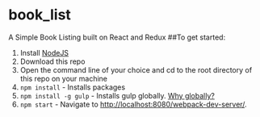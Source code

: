 # book_list
A Simple Book Listing  built on React and Redux
##To get started:  
1. Install [NodeJS](http://www.nodejs.org)  
2. Download this repo 
3. Open the command line of your choice and cd to the root directory of this repo on your machine  
4. `npm install` - Installs packages
5. `npm install -g gulp` - Installs gulp globally. [Why globally?](http://stackoverflow.com/questions/22115400/why-do-we-need-to-install-gulp-globally-and-locally)
5. `npm start` - Navigate to [http://localhost:8080/webpack-dev-server/](http://localhost:8080/webpack-dev-server/). 
